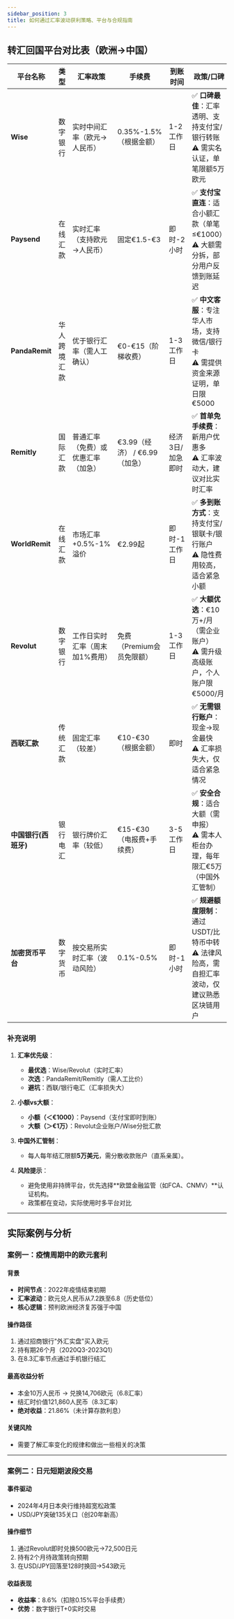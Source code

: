 ```yaml
---
sidebar_position: 3
title: 如何通过汇率波动获利策略、平台与合规指南
---
```



## **转汇回国平台对比表（欧洲→中国）**
| **平台名称**      | **类型**                | **汇率政策**                              | **手续费**                     | **到账时间**       | **政策/口碑**                                                                                                                                 |
|-------------------|-------------------------|------------------------------------------|-------------------------------|-------------------|---------------------------------------------------------------------------------------------------------------------------------------------|
| **Wise**          | 数字银行                | 实时中间汇率（欧元→人民币）               | 0.35%-1.5%（根据金额）         | 1-2工作日         | ✅ **口碑最佳**：汇率透明、支持支付宝/银行转账<br>⚠️ 需实名认证，单笔限额5万欧元                                                              |
| **Paysend**       | 在线汇款                | 实时汇率（支持欧元→人民币）               | 固定€1.5-€3                   | 即时-2小时         | ✅ **支付宝直连**：适合小额汇款（单笔≤€1000）<br>⚠️ 大额需分拆，部分用户反馈到账延迟                                                         |
| **PandaRemit**    | 华人跨境汇款            | 优于银行汇率（需人工确认）                | €0-€15（阶梯收费）             | 1-3工作日         | ✅ **中文客服**：专注华人市场，支持微信/银行卡<br>⚠️ 需提供资金来源证明，单日限€5000                                                        |
| **Remitly**       | 国际汇款                | 普通汇率（免费）或优惠汇率（加急）        | €3.99（经济） / €6.99（加急） | 经济3日/加急即时  | ✅ **首单免手续费**：新用户优惠多<br>⚠️ 汇率波动大，建议对比实时汇率                                                                          |
| **WorldRemit**    | 在线汇款                | 市场汇率+0.5%-1%溢价                     | €2.99起                       | 即时-1工作日      | ✅ **多到账方式**：支持支付宝/银联卡/银行账户<br>⚠️ 隐性费用较高，适合紧急小额                                                               |
| **Revolut**       | 数字银行                | 工作日实时汇率（周末加1%费用）            | 免费（Premium会员免限额）      | 1-3工作日         | ✅ **大额优选**：€10万+/月（需企业账户）<br>⚠️ 需升级高级账户，个人账户限€5000/月                                                           |
| **西联汇款**       | 传统汇款                | 固定汇率（较差）                         | €10-€30（根据金额）           | 即时              | ✅ **无需银行账户**：现金→现金最快<br>⚠️ 汇率损失大，仅适合紧急情况                                                                           |
| **中国银行(西班牙)**| 银行电汇               | 银行牌价汇率（较低）                     | €15-€30（电报费+手续费）      | 3-5工作日         | ✅ **安全合规**：适合大额（需申报）<br>⚠️ 需本人柜台办理，每年限汇€5万（中国外汇管制）                                                      |
| **加密货币平台**   | 数字货币                | 按交易所实时汇率（波动风险）              | 0.1%-0.5%                     | 即时-1小时        | ✅ **规避额度限制**：通过USDT/比特币中转<br>⚠️ 法律风险高，需自担汇率波动，仅建议熟悉区块链用户                                              |


### **补充说明**
1. **汇率优先级**：  
   - **最优选**：Wise/Revolut（实时汇率）  
   - **次选**：PandaRemit/Remitly（需人工比价）  
   - **避坑**：西联/银行电汇（汇率损失大）

2. **小额vs大额**：  
   - **小额（＜€1000）**：Paysend（支付宝即时到账）  
   - **大额（＞€1万）**：Revolut企业账户/Wise分批汇款  

3. **中国外汇管制**：  
   - 每人每年结汇限额**5万美元**，需分散收款账户（直系亲属）。

4. **风险提示**：  
   - 避免使用非持牌平台，优先选择**欧盟金融监管（如FCA、CNMV）**认证机构。
   - 政策都在变动，实际使用时多平台对比

---


## 实际案例与分析

### 案例一：疫情周期中的欧元套利
#### 背景
- **时间节点**：2022年疫情结束初期
- **汇率波动**：欧元兑人民币从7.2跌至6.8（历史低位）
- **核心逻辑**：预判欧洲经济复苏强于中国

#### 操作路径
1. 通过招商银行"外汇实盘"买入欧元
2. 持有期26个月（2020Q3-2023Q1）
3. 在8.3汇率节点通过手机银行结汇

#### 最高收益分析
- 本金10万人民币 → 兑换14,706欧元（6.8汇率）
- 结汇时价值121,860人民币（8.3汇率）
- **绝对收益**：21.86%（未计算存款利息）

#### 关键风险
- 需要了解汇率变化的规律和做出一些相关的决策

---

### 案例二：日元短期波段交易
#### 事件驱动
- 2024年4月日本央行维持超宽松政策
- USD/JPY突破135关口（创20年新高）

#### 操作细节
1. 通过Revolut即时兑换500欧元→72,500日元
2. 持有2个月待政策转向预期
3. 在USD/JPY回落至128时换回→543欧元

#### 收益表现
- **收益率**：8.6%（扣除0.15%平台手续费）
- **优势**：数字银行T+0实时交易



